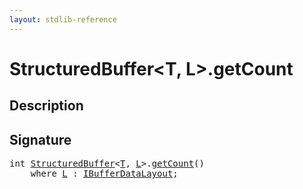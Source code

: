 ```yaml
---
layout: stdlib-reference
---
```


# StructuredBuffer\<T, L\>\.getCount

## Description





## Signature 

<pre>
<span class="code_keyword">int</span> <a href="../index.html" class="code_type">StructuredBuffer</a>&lt;<a href="../index.html#typeparam-T" class="code_type">T</a>, <a href="../index.html#typeparam-L" class="code_type">L</a>&gt;.<a href=".html">getCount</a>()
    <span class='code_keyword'>where</span> <a href="../index.html#typeparam-L" class="code_type">L</a> : <a href="../../../interfaces/ibufferdatalayout-017b/index.html" class="code_type">IBufferDataLayout</a>;

</pre>

